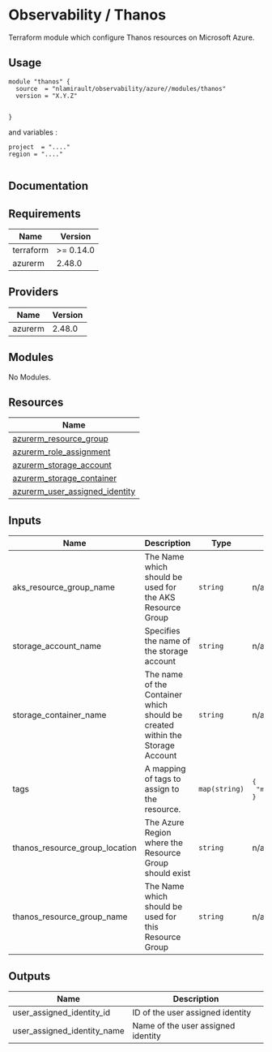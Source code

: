 # Observability / Thanos

Terraform module which configure Thanos resources on Microsoft Azure.

## Usage

```hcl
module "thanos" {
  source  = "nlamirault/observability/azure//modules/thanos"
  version = "X.Y.Z"


}
```

and variables :

```hcl
project  = "...."
region = "...."


```

## Documentation

<!-- BEGINNING OF PRE-COMMIT-TERRAFORM DOCS HOOK -->
## Requirements

| Name | Version |
|------|---------|
| terraform | >= 0.14.0 |
| azurerm | 2.48.0 |

## Providers

| Name | Version |
|------|---------|
| azurerm | 2.48.0 |

## Modules

No Modules.

## Resources

| Name |
|------|
| [azurerm_resource_group](https://registry.terraform.io/providers/hashicorp/azurerm/2.48.0/docs/resources/resource_group) |
| [azurerm_role_assignment](https://registry.terraform.io/providers/hashicorp/azurerm/2.48.0/docs/resources/role_assignment) |
| [azurerm_storage_account](https://registry.terraform.io/providers/hashicorp/azurerm/2.48.0/docs/resources/storage_account) |
| [azurerm_storage_container](https://registry.terraform.io/providers/hashicorp/azurerm/2.48.0/docs/resources/storage_container) |
| [azurerm_user_assigned_identity](https://registry.terraform.io/providers/hashicorp/azurerm/2.48.0/docs/resources/user_assigned_identity) |

## Inputs

| Name | Description | Type | Default | Required |
|------|-------------|------|---------|:--------:|
| aks\_resource\_group\_name | The Name which should be used for the AKS Resource Group | `string` | n/a | yes |
| storage\_account\_name | Specifies the name of the storage account | `string` | n/a | yes |
| storage\_container\_name | The name of the Container which should be created within the Storage Account | `string` | n/a | yes |
| tags | A mapping of tags to assign to the resource. | `map(string)` | <pre>{<br>  "made-by": "terraform"<br>}</pre> | no |
| thanos\_resource\_group\_location | The Azure Region where the Resource Group should exist | `string` | n/a | yes |
| thanos\_resource\_group\_name | The Name which should be used for this Resource Group | `string` | n/a | yes |

## Outputs

| Name | Description |
|------|-------------|
| user\_assigned\_identity\_id | ID of the user assigned identity |
| user\_assigned\_identity\_name | Name of the user assigned identity |
<!-- END OF PRE-COMMIT-TERRAFORM DOCS HOOK -->
